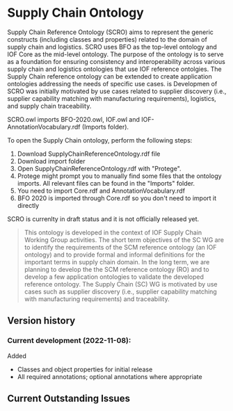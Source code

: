 # Supply Chain Ontology
Supply Chain Reference Ontology (SCRO) aims to represent the generic constructs (including classes and properties) related to the domain of supply chain and logistics. SCRO uses BFO as the top-level ontology and IOF Core as the mid-level ontology. The purpose of the ontology is to serve as a foundation for ensuring consistency and interoperability across various supply chain and logistics ontologies that use IOF reference ontolgies. The Supply Chain reference ontology can be extended to create application ontologies addressing the needs of specific use cases. is Developmen of SCRO was initially motivated by use cases related to supplier discovery (i.e., supplier capability matching with manufacturing requirements), logistics,  and supply chain traceability.
 

SCRO.owl imports BFO-2020.owl, IOF.owl and IOF-AnnotationVocabulary.rdf (Imports folder). 

To open the Supply Chain ontology, perform the following steps:

1. Download SupplyChainReferenceOntology.rdf file
2. Download import folder 
3. Open SupplyChainReferenceOntology.rdf with "Protege".
4. Protege might prompt you to manually find some files that the ontology imports. All relevant files can be found in the "Imports" folder.
5. You need to import Core.rdf and AnnotationVocabulary.rdf
6. BFO 2020 is imported through Core.rdf so you don't need to import it directly 

SCRO is currenlty in draft status and it is not officially released yet.

> This ontology is developed in the context of IOF Supply Chain Working Group activities. The short term objectives of the SC WG are to identify the requirements of the SCM reference ontology (an IOF ontology) and to provide formal and informal definitions for the important terms in supply chain domain. In the long term, we are planning  to develop the the SCM reference ontology (RO) and to develop a few application ontologies to validate the developed reference ontology. The Supply Chain (SC) WG is motivated by use cases such as supplier discovery (i.e., supplier capability matching with manufacturing requirements) and  traceability.

## Version history

### Current development (2022-11-08):

Added 
- Classes and object properties for initial release
- All required annotations; optional annotations where appropriate


## Current Outstanding Issues

